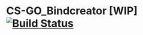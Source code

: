 # CS-GO_Bindcreator [WIP]   [![Build Status](https://travis-ci.org/DeltaSquad/CS-GO_Bindcreator.svg?branch=master)](https://travis-ci.org/DeltaSquad/CS-GO_Bindcreator)